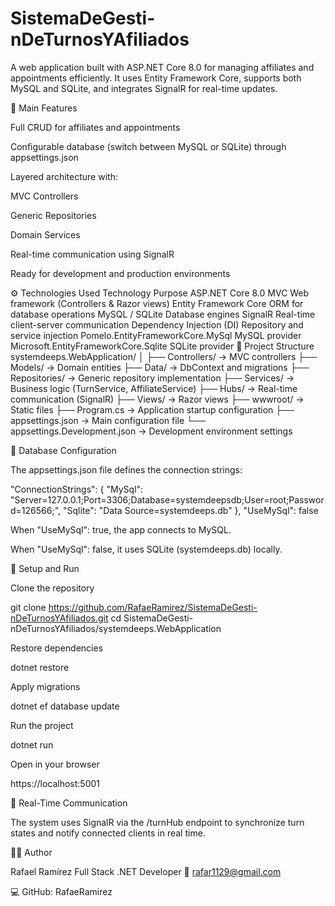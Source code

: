 # SistemaDeGesti-nDeTurnosYAfiliados
A web application built with ASP.NET Core 8.0 for managing affiliates and appointments efficiently.
It uses Entity Framework Core, supports both MySQL and SQLite, and integrates SignalR for real-time updates.

🚀 Main Features

Full CRUD for affiliates and appointments

Configurable database (switch between MySQL or SQLite) through appsettings.json

Layered architecture with:

MVC Controllers

Generic Repositories

Domain Services

Real-time communication using SignalR

Ready for development and production environments

⚙️ Technologies Used
Technology	Purpose
ASP.NET Core 8.0 MVC	Web framework (Controllers & Razor views)
Entity Framework Core	ORM for database operations
MySQL / SQLite	Database engines
SignalR	Real-time client-server communication
Dependency Injection (DI)	Repository and service injection
Pomelo.EntityFrameworkCore.MySql	MySQL provider
Microsoft.EntityFrameworkCore.Sqlite	SQLite provider
🧩 Project Structure
systemdeeps.WebApplication/
│
├── Controllers/          → MVC controllers
├── Models/               → Domain entities
├── Data/                 → DbContext and migrations
├── Repositories/         → Generic repository implementation
├── Services/             → Business logic (TurnService, AffiliateService)
├── Hubs/                 → Real-time communication (SignalR)
├── Views/                → Razor views
├── wwwroot/              → Static files
├── Program.cs            → Application startup configuration
├── appsettings.json      → Main configuration file
└── appsettings.Development.json → Development environment settings

🧠 Database Configuration

The appsettings.json file defines the connection strings:

"ConnectionStrings": {
  "MySql": "Server=127.0.0.1;Port=3306;Database=systemdeepsdb;User=root;Password=126566;",
  "Sqlite": "Data Source=systemdeeps.db"
},
"UseMySql": false


When "UseMySql": true, the app connects to MySQL.

When "UseMySql": false, it uses SQLite (systemdeeps.db) locally.

🧰 Setup and Run

Clone the repository

git clone https://github.com/RafaeRamirez/SistemaDeGesti-nDeTurnosYAfiliados.git
cd SistemaDeGesti-nDeTurnosYAfiliados/systemdeeps.WebApplication


Restore dependencies

dotnet restore


Apply migrations

dotnet ef database update


Run the project

dotnet run


Open in your browser

https://localhost:5001

🔄 Real-Time Communication

The system uses SignalR via the /turnHub endpoint to synchronize turn states and notify connected clients in real time.

👨‍💻 Author

Rafael Ramírez
Full Stack .NET Developer
📧 rafar1129@gmail.com

💻 GitHub: RafaeRamirez